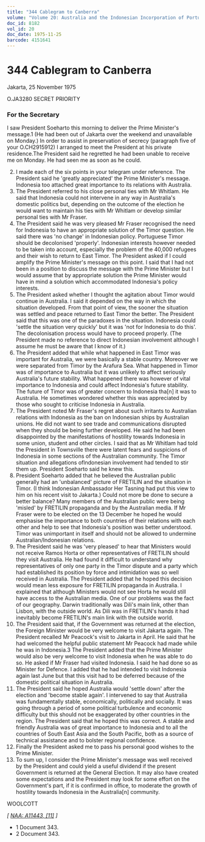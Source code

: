 ```yaml
---
title: "344 Cablegram to Canberra"
volume: "Volume 20: Australia and the Indonesian Incorporation of Portuguese Timor, 1974-1976"
doc_id: 8182
vol_id: 20
doc_date: 1975-11-25
barcode: 4151641
---
```


# 344 Cablegram to Canberra

Jakarta, 25 November 1975

O.JA3280 SECRET PRIORITY

### For the Secretary

I saw President Soeharto this morning to deliver the Prime Minister's message.1 (He had been out of Jakarta over the weekend and unavailable on Monday.) In order to assist in preservation of secrecy (paragraph five of your O.CH2915912) I arranged to meet the President at his private residence.The President said he regretted he had been unable to receive me on Monday. He had seen me as soon as he could.

  2. I made each of the six points in your telegram under reference. The President said he 'greatly appreciated' the Prime Minister's message. Indonesia too attached great importance to its relations with Australia.
  3. The President referred to his close personal ties with Mr Whitlam. He said that Indonesia could not intervene in any way in Australia's domestic politics but, depending on the outcome of the election he would want to maintain his ties with Mr Whitlam or develop similar personal ties with Mr Fraser.
  4. The President said he was very pleased Mr Fraser recognised the need for Indonesia to have an appropriate solution of the Timor question. He said there was 'no change' in Indonesian policy. Portuguese Timor should be decolonised 'properly'. Indonesian interests however needed to be taken into account, especially the problem of the 40,000 refugees and their wish to return to East Timor. The President asked if I could amplify the Prime Minister's message on this point. I said that I had not been in a position to discuss the message with the Prime Minister but I would assume that by appropriate solution the Prime Minister would have in mind a solution which accommodated Indonesia's policy interests.
  5. The President asked whether I thought the agitation about Timor would continue in Australia. I said it depended on the way in which the situation developed. From that point of view, the sooner the situation was settled and peace returned to East Timor the better. The President said that this was one of the paradoxes in the situation. Indonesia could 'settle the situation very quickly' but it was 'not for Indonesia to do this'. The decolonisation process would have to proceed properly. (The President made no reference to direct Indonesian involvement although I assume he must be aware that I know of it.)
  6. The President added that while what happened in East Timor was important for Australia, we were basically a stable country. Moreover we were separated from Timor by the Arafura Sea. What happened in Timor was of importance to Australia but it was unlikely to affect seriously Australia's future stability. What happened there was however of vital importance to Indonesia and could affect Indonesia's future stability. The future of Timor was of greater concern to Indonesia tha[n] it was to Australia. He sometimes wondered whether this was appreciated by those who sought to criticise Indonesia in Australia.
  7. The President noted Mr Fraser's regret about such irritants to Australian relations with Indonesia as the ban on Indonesian ships by Australian unions. He did not want to see trade and communications disrupted when they should be being further developed. He said he had been disappointed by the manifestations of hostility towards Indonesia in some union, student and other circles. I said that as Mr Whitlam had told the President in Townsville there were latent fears and suspicions of Indonesia in some sections of the Australian community. The Timor situation and allegations oflndonesian involvement had tended to stir them up. President Soeharto said he knew this.
  8. President Soeharto added that he believed the Australian public generally had an 'unbalanced' picture of FRETILIN and the situation in Timor. (I think Indonesian Ambassador Her Tasning had put this view to him on his recent visit to Jakarta.) Could not more be done to secure a better balance? Many members of the Australian public were being 'misled' by FRETILIN propaganda and by the Australian media. If Mr Fraser were to be elected on the 13 December he hoped he would emphasise the importance to both countries of their relations with each other and help to see that Indonesia's position was better understood. Timor was unimportant in itself and should not be allowed to undermine Australian/Indonesian relations.
  9. The President said he was 'very pleased' to hear that Ministers would not receive Ramos Horta or other representatives of FRETILIN should they visit Australia. He had found it difficult to understand why representatives of only one party in the Timor dispute and a party which had established its position by force and intimidation was so well received in Australia. The President added that he hoped this decision would mean less exposure for FRETILIN propaganda in Australia. I explained that although Ministers would not see Horta he would still have access to the Australian media. One of our problems was the fact of our geography. Darwin traditionally was Dili's main link, other than Lisbon, with the outside world. As Dili was in FRETILIN's hands it had inevitably become FRETILIN's main link with the outside world.
  10. The President said that, if the Government was returned at the election, the Foreign Minister would be very welcome to visit Jakarta again. The President recalled Mr Peacock's visit to Jakarta in April. He said that he had welcomed the helpful public statement Mr Peacock had made while he was in Indonesia.3 The President added that the Prime Minister would also be very welcome to visit Indonesia when he was able to do so. He asked if Mr Fraser had visited Indonesia. I said he had done so as Minister for Defence. I added that he had intended to visit Indonesia again last June but that this visit had to be deferred because of the domestic political situation in Australia.
  11. The President said he hoped Australia would 'settle down' after the election and 'become stable again'. I intervened to say that Australia was fundamentally stable, economically, politically and socially. It was going through a period of some political turbulence and economic difficulty but this should not be exaggerated by other countries in the region. The President said that he hoped this was correct. A stable and friendly Australia was of great importance to Indonesia and to all the countries of South East Asia and the South Pacific, both as a source of technical assistance and to bolster regional confidence.
  12. Finally the President asked me to pass his personal good wishes to the Prime Minister.
  13. To sum up, I consider the Prime Minister's message was well received by the President and could yield a useful dividend if the present Government is returned at the General Election. It may also have created some expectations and the President may look for some effort on the Government's part, if it is confirmed in office, to moderate the growth of hostility towards Indonesia in the Australia[n] community.



WOOLCOTT

_[ [NAA: A11443, [11]](http://www.naa.gov.au/cgi-bin/Search?O=I&Number=4151641) ]_

  * 1 Document 343.
  * 2 Document 343.


